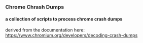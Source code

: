 ### Chrome Chrash Dumps

#### a collection of scripts to process chrome crash dumps

derived from the documentation here: https://www.chromium.org/developers/decoding-crash-dumps


